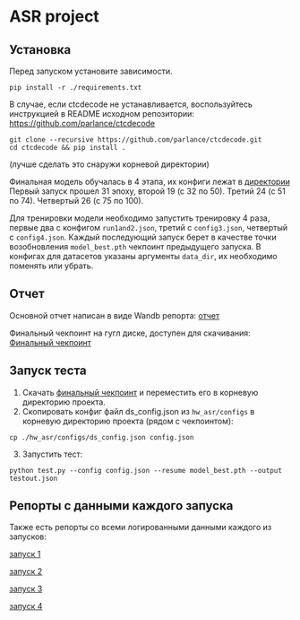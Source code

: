 # ASR project

## Установка

Перед запуском установите зависимости.

```shell
pip install -r ./requirements.txt
```
В случае, если ctcdecode не устанавливается, воспользуйтесь инструкцией в README исходном репозитории: https://github.com/parlance/ctcdecode

```
git clone --recursive https://github.com/parlance/ctcdecode.git
cd ctcdecode && pip install .
```
(лучше сделать это снаружи корневой директории)

Финальная модель обучалась в 4 этапа, их конфиги лежат в
[директории](https://github.com/ivan-gorin/asr_project_template/tree/hw_asr_2021/hw_asr/configs/final_configs)
Первый запуск прошел 31 эпоху, второй 19 (с 32 по 50). Третий 24 (с 51 по 74). Четвертый 26 (с 75 по 100).

Для тренировки модели необходимо запустить тренировку 4 раза, первые два с конфигом `run1and2.json`, третий с `config3.json`, четвертый с `config4.json`. Каждый последующий запуск берет в качестве точки возобновления `model_best.pth` чекпоинт предыдущего запуска. В конфигах для датасетов указаны аргументы `data_dir`, их необходимо поменять или убрать.

## Отчет

Основной отчет написан в виде Wandb репорта:
[отчет](https://wandb.ai/ivan-gorin/asr_project/reports/ASR-Model--VmlldzoxMTU4NjQ3?accessToken=tmy1xmkhej6n2u2my6p8au9ffkr7qb26avjijcitgs7r4znl7nftvkehxugvucpe)

Финальный чекпоинт на гугл диске, доступен для скачивания:
[Финальный чекпоинт](https://drive.google.com/file/d/18uTy3yI6nr79_-Cdzg-uByn7Yo3EiseT/view?usp=sharing)

## Запуск теста

1. Скачать [финальный чекпоинт](https://drive.google.com/file/d/18uTy3yI6nr79_-Cdzg-uByn7Yo3EiseT/view?usp=sharing)
и переместить его в корневую директорию проекта.
2. Скопировать конфиг файл ds_config.json из `hw_asr/configs` в корневую директорию проекта (рядом с чекпоинтом):
  ```
  cp ./hw_asr/configs/ds_config.json config.json
  ```
3. Запустить тест:
  ```
  python test.py --config config.json --resume model_best.pth --output testout.json
  ```

## Репорты с данными каждого запуска

Также есть репорты со всеми логированными данными каждого из запусков:

[запуск 1](https://wandb.ai/ivan-gorin/asr_project/reports/Run1--VmlldzoxMTU4NzMw?accessToken=h587dlod0wosbco5ftriaqyf9qxl80t9wpok1dzvxuy4dqf5h67slbhv806erov5)

[запуск 2](https://wandb.ai/ivan-gorin/asr_project/reports/Run-2--VmlldzoxMTU4ODc0?accessToken=tz2iyb93pideb99wdm09vjmrngrfz2fbosrpi5zb2xsgeidzwwfgb8vdb4xrjslq)

[запуск 3](https://wandb.ai/ivan-gorin/asr_project/reports/Run-3--VmlldzoxMTU4ODc3?accessToken=bdh9rmwwy7eoja98ihewk5qsg2rlyry4bnotwtussfyz9d4im3j81de6sxvlwre9)

[запуск 4](https://wandb.ai/ivan-gorin/asr_project/reports/Run-4--VmlldzoxMTU4ODc4?accessToken=pxqxzh1aocgxqm3qowp6rnm42o4ajfkvga2wd2adso3iar1a0qfl27s9m1uxlqb8)

